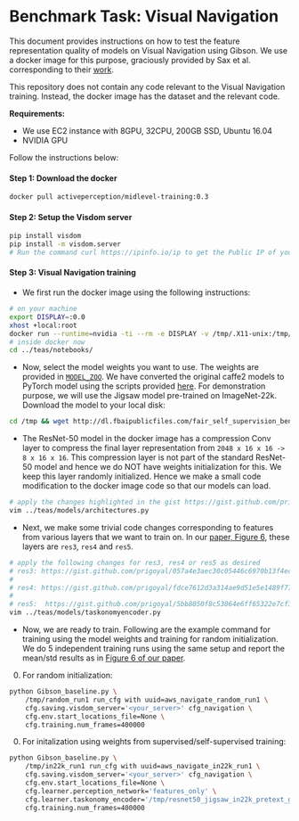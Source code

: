 # Benchmark Task: Visual Navigation

This document provides instructions on how to test the feature representation quality of models on Visual Navigation using Gibson. We use a docker image for this purpose, graciously provided by Sax et al. corresponding to their [work](https://arxiv.org/pdf/1812.11971.pdf).

This repository does not contain any code relevant to the Visual Navigation training. Instead, the docker image has the dataset and the relevant code.

**Requirements:**
- We use EC2 instance with 8GPU, 32CPU, 200GB SSD, Ubuntu 16.04
- NVIDIA GPU

Follow the instructions below:

#### Step 1: Download the docker
```bash
docker pull activeperception/midlevel-training:0.3
```

#### Step 2: Setup the Visdom server

```bash
pip install visdom
pip install -m visdom.server
# Run the command curl https://ipinfo.io/ip to get the Public IP of your machine and view the visom server at publicIP:8087
```

#### Step 3: Visual Navigation training

- We first run the docker image using the following instructions:

```bash
# on your machine
export DISPLAY=:0.0
xhost +local:root
docker run --runtime=nvidia -ti --rm -e DISPLAY -v /tmp/.X11-unix:/tmp/.X11-unix -v /tmp/:/tmp/ activeperception/midlevel-training:0.3
# inside docker now
cd ../teas/notebooks/
```

- Now, select the model weights you want to use. The weights are provided in [`MODEL_ZOO`](../../../MODEL_ZOO.md). We have converted the original caffe2 models to PyTorch model using the scripts provided [here](../../../extra_scripts/README.md). For demonstration purpose, we will use the Jigsaw model pre-trained on ImageNet-22k. Download the model to your local disk:

```bash
cd /tmp && wget http://dl.fbaipublicfiles.com/fair_self_supervision_benchmark/models/resnet50_jigsaw_in22k_pretext_gibson.dat
```

- The ResNet-50 model in the docker image has a compression Conv layer to compress the final layer representation from `2048 x 16 x 16 -> 8 x 16 x 16`. This compression layer is not part of the standard ResNet-50 model and hence we do NOT have weights initialization for this. We keep this layer randomly initialized. Hence we make a small code modification to the docker image code so that our models can load.

```bash
# apply the changes highlighted in the gist https://gist.github.com/prigoyal/c48d805b8edafb3ffb87344ceba8da34#file-architectures-py-L454-L455
vim ../teas/models/architectures.py
```

- Next, we make some trivial code changes corresponding to features from various layers that we want to train on. In our [paper, Figure 6](https://arxiv.org/pdf/1905.01235.pdf), these layers are `res3`, `res4` and `res5`.

```bash
# apply the following changes for res3, res4 or res5 as desired
# res3: https://gist.github.com/prigoyal/057a4e3aec30c05446c6970b13f4ec49#file-taskonomyencoder-py-L23-L27 and https://gist.github.com/prigoyal/057a4e3aec30c05446c6970b13f4ec49#file-taskonomyencoder-py-L72-L76
#
# res4: https://gist.github.com/prigoyal/fdce7612d3a314ae9d51e5e1489f77c6#file-taskonomyencoder-py-L24-L27 and https://gist.github.com/prigoyal/fdce7612d3a314ae9d51e5e1489f77c6#file-taskonomyencoder-py-L73-L76
#
# res5:  https://gist.github.com/prigoyal/5bb8050f8c53064e6ff65322e7cf30f7#file-taskonomyencoder-py-L26 and https://gist.github.com/prigoyal/5bb8050f8c53064e6ff65322e7cf30f7#file-taskonomyencoder-py-L75
vim ../teas/models/taskonomyencoder.py
```

- Now, we are ready to train. Following are the example command for training using the model weights and training for random initialization. We do 5 independent training runs using the same setup and report the mean/std results as in [Figure 6 of our paper](https://arxiv.org/pdf/1905.01235.pdf).

0. For random initialization:

```bash
python Gibson_baseline.py \
    /tmp/random_run1 run_cfg with uuid=aws_navigate_random_run1 \
    cfg.saving.visdom_server='<your_server>' cfg_navigation \
    cfg.env.start_locations_file=None \
    cfg.training.num_frames=400000
```

0. For initalization using weights from supervised/self-supervised training:

```bash
python Gibson_baseline.py \
    /tmp/in22k_run1 run_cfg with uuid=aws_navigate_in22k_run1 \
    cfg.saving.visdom_server='<your_server>' cfg_navigation \
    cfg.env.start_locations_file=None \
    cfg.learner.perception_network='features_only' \
    cfg.learner.taskonomy_encoder='/tmp/resnet50_jigsaw_in22k_pretext_gibson.dat' \
    cfg.training.num_frames=400000
```

